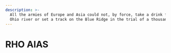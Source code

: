 ```yaml
---
description: >-
  All the armies of Europe and Asia could not, by force, take a drink from the
  Ohio river or set a track on the Blue Ridge in the trial of a thousand years.
---
```


# RHO AIAS

